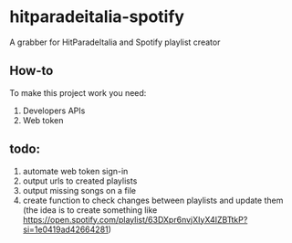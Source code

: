 # hitparadeitalia-spotify
A grabber for HitParadeItalia and Spotify playlist creator

## How-to

To make this project work you need:
1. Developers APIs
2. Web token

## todo:
1. automate web token sign-in
2. output urls to created playlists
3. output missing songs on a file
4. create function to check changes between playlists and update them (the idea is to create something like https://open.spotify.com/playlist/63DXpr6nvjXIyX4IZBTtkP?si=1e0419ad42664281)
